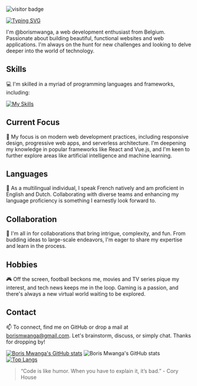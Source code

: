![visitor badge](https://visitor-badge.laobi.icu/badge?page_id=borismwanga.borismwanga)

[![Typing SVG](https://readme-typing-svg.demolab.com?font=Fira+Code&pause=1000&width=435&lines=Hello+there+%F0%9F%91%8B+It's+Boris)](https://git.io/typing-svg)

I'm @borismwanga, a web development enthusiast from Belgium. Passionate about building beautiful, functional websites and web applications. I'm always on the hunt for new challenges and looking to delve deeper into the world of technology.

## Skills

💻 I'm skilled in a myriad of programming languages and frameworks, including:

[![My Skills](https://skillicons.dev/icons?i=ruby,rails,js,html,css,wasm,typescript,react,vue,mongodb,git,vscode,webflow,postman,py,postgres,heroku,figma,vite,vim,netlify,nodejs,bootstrap)](https://skillicons.dev)

## Current Focus

🌱 My focus is on modern web development practices, including responsive design, progressive web apps, and serverless architecture. I'm deepening my knowledge in popular frameworks like React and Vue.js, and I'm keen to further explore areas like artificial intelligence and machine learning.

## Languages

💬 As a multilingual individual, I speak French natively and am proficient in English and Dutch. Collaborating with diverse teams and enhancing my language proficiency is something I earnestly look forward to.

## Collaboration

💞️ I'm all in for collaborations that bring intrigue, complexity, and fun. From budding ideas to large-scale endeavors, I'm eager to share my expertise and learn in the process.

## Hobbies

🎮 Off the screen, football beckons me, movies and TV series pique my interest, and tech news keeps me in the loop. Gaming is a passion, and there's always a new virtual world waiting to be explored.

## Contact

📫 To connect, find me on GitHub or drop a mail at borismwanga@gmail.com. Let's brainstorm, discuss, or simply chat. Thanks for dropping by!

[![Boris Mwanga's GitHub stats](https://github-readme-stats.vercel.app/api?username=borismwanga&show_icons=true&theme=radical)](https://github.com/borismwanga/github-readme-stats)
![Boris Mwanga's GitHub stats](https://github-readme-stats.vercel.app/api?username=borismwanga&show_icons=true&theme=radical)
[![Top Langs](https://github-readme-stats.vercel.app/api/top-langs/?username=borismwanga&show_icons=true&theme=radical)](https://github.com/borismwanga/github-readme-stats)
> “Code is like humor. When you have to explain it, it’s bad.” - Cory House

<!---
borismwanga/borismwanga is a ✨ special ✨ repository because its `README.md` (this file) appears on your GitHub profile.
You can click the Preview link to take a look at your changes.
--->
